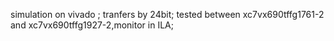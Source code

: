 simulation on vivado ; tranfers by 24bit; tested between xc7vx690tffg1761-2 and xc7vx690tffg1927-2,monitor in ILA;
